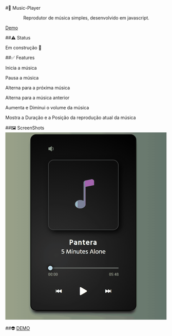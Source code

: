 #🎵 Music-Player 

<p align="center">Reprodutor de música simples, desenvolvido em javascript.</p>
<a href="https://andersonbones.github.io/Music-Player/">Demo</a>

##⚠️ Status
<p>Em construção 🚧</p>

##✅ Features
<p>Inicia a música</p>
<p>Pausa a música</p>
<p>Alterna para a próxima música</p>
<p>Alterna para a música anterior</p>
<p>Aumenta e Diminui o volume da música</p>
<p>Mostra a Duração e a Posição da reprodução atual da música</p>

##🖼️ ScreenShots 
<img src="Assets/Animação.gif">

##👽 <a href='https://andersonbones.github.io/Music-Player/'>DEMO</a>
